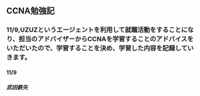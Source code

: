 ## CCNA勉強記

### 11/9,UZUZというエージェントを利用して就職活動をすることになり、担当のアドバイザーからCCNAを学習することのアドバイスをいただいたので、学習することを決め、学習した内容を記録していきます。

#### 11/9
##### 武田鉄矢
